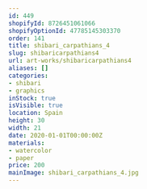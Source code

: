```yaml
---
id: 449
shopifyId: 8726451061066
shopifyOptionId: 47785145303370
order: 141
title: shibari_carpathians_4
slug: shibaricarpathians4
url: art-works/shibaricarpathians4
aliases: []
categories:
- shibari
- graphics
inStock: true
isVisible: true
location: Spain
height: 30
width: 21
date: 2020-01-01T00:00:00Z
materials:
- watercolor
- paper
price: 200
mainImage: shibari_carpathians_4.jpg
---
```

